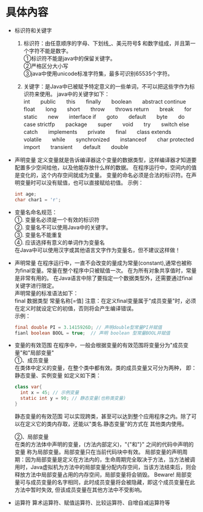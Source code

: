 # 具体內容

- 标识符和关键字
  1. 标识符：由任意顺序的字母、下划线_、美元符号$ 和数字组成，并且第一个字符不能是数字。<br>
     ①标识符不能是java中的保留关键字。<br>
     ②严格区分大小写<br>
     ③java中使用unicode标准字符集，最多可识别65535个字符。
     
  2. 关键字：是Java中已被赋予特定意义的一些单词，不可以把这些字作为标识符来使用。
  java中的关键字如下：<br>
  int　　public　　this　　finally　　boolean　　abstract
  continue　　float　　long　　short　　throw　　throws
  return　　break　　for　　static　　new　　interface
  if　　goto　　default　　byte　　do　　case
  strictfp　　package　　super　　void　　try　　switch
  else　　catch　　implements　　private　　final　　class
  extends　　volatile　　while　　synchronized　　instanceof　　char
  protected　　import　　transient　　default　　double
  
- 声明变量
  定义变量就是告诉编译器这个变量的数据类型，这样编译器才知道要配置多少空间给他，以及他能存放什么样的数据。
  在程序运行中，空间内的值是变化的，这个内存空间就成为变量。
  变量的命名必须是合法的标识符。在声明变量时可以没有赋值，也可以直接赋给初值。
  示例：
  ```java
  int age;
  char char1 = 'r';
  ```
- 变量名命名规范：<br>
  ①. 变量名必须是一个有效的标识符<br>
  ②. 变量名不可以使用Java中的关键字。<br>
  ③. 变量名不能重复<br>
  ④. 应该选择有意义的单词作为变量名<br>
  在Java中可以使用汉字或其他语言文字作为变量名，但不建议这样做！
  
- 声明常量
      在程序运行中，一直不会改变的量成为常量(constant),通常也被称为final变量。常量在整个程序中只被赋值一次。
      在为所有对象共享值时，常量是非常有用的。
      在Java语言中除了要指定一个数据类型外，还需要通过final关键字进行限定。<br>
      声明常量的标准语法如下：<br>
      final 数据类型 常量名称[=值]
      注意：在定义final变量属于"成员变量"时，必须在定义时就设定它的初值，否则将会产生编译错误。  
      示例：
     ```java
     final double PI = 3.1415926D; // 声明double型常量PI并赋值
     fianl boolean BOOL = true;  // 声明 boolean 型常量BOOL并赋值
     ```
   
- 变量的有效范围
   在程序中，一般会根据变量的有效范围将变量分为"成员变量"和"局部变量"<br>
  ①、成员变量<br>
  在类体中定义的变量，在整个类中都有效。类的成员变量又可分为两种，
  即：静态变量、实例变量 
      如定义如下类：
  ```java
  class var{
  	int x = 45; // 示例变量
  	static int y = 90; // 静态变量(也称类变量)
  }
  ```
  
  静态变量的有效范围
    可以实现跨类，甚至可以达到整个应用程序之内。除了可以在定义它的类内存取，还能以"类名.静态变量"的方式在
    其他类内使用。
       
  ②、局部变量<br>
  在类的方法体中声明的变量，(方法内部定义)，"{"和"}" 之间的代码中声明的变量 称为局部变量。局部变量只在当前代码块中有效。
  局部变量的声明周期：因为局部变量是定义在方法内的，生命周期完全取决于方法，当方法被调用时，Java虚拟机为方法中的局部变量分配内存空间，当该方法结束后，则会释放方法中局部变量占用的内存空间，局部变量将会销毁。
  Beware! 局部变量可与成员变量的名字相同，此时成员变量将会被隐藏，即这个成员变量在此方法中暂时失效, 但该成员变量在其他方法中不受影响。 
  
- 运算符
      算术运算符、赋值运算符、比较运算符、自增自减运算符等
  









  
  